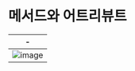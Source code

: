 # 메서드와 어트리뷰트
|-|
|-|
|![image](https://github.com/user-attachments/assets/825648fb-4345-475f-ab98-8bed8847f057)|

<br>
